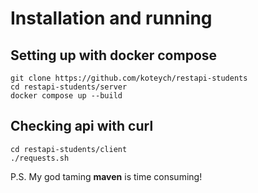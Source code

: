 # Installation and running
## Setting up with docker compose
```
git clone https://github.com/koteych/restapi-students
cd restapi-students/server
docker compose up --build 
```

## Checking api with curl
```
cd restapi-students/client
./requests.sh
```

P.S. My god taming __maven__ is time consuming!